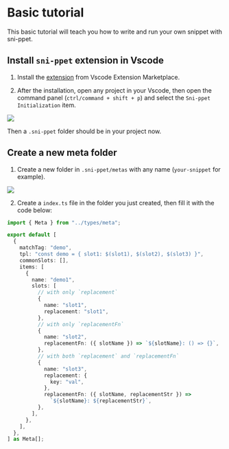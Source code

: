 <h1> Basic tutorial</h1>

This basic tutorial will teach you how to write and run your own snippet with sni-ppet.

## Install `sni-ppet` extension in Vscode

1. Install the [extension](https://marketplace.visualstudio.com/items?itemName=esbenp.prettier-vscode) from Vscode Extension Marketplace.

2. After the installation, open any project in your Vscode, then open the command panel (`ctrl/command + shift + p`) and select the `Sni-ppet Initialization` item.

![](https://user-images.githubusercontent.com/7123136/138422094-edaea93e-cfdc-407b-bc3f-86f6003efa24.png)

Then a `.sni-ppet` folder should be in your project now.

## Create a new meta folder

1. Create a new folder in `.sni-ppet/metas` with any name (`your-snippet` for example).

![](https://user-images.githubusercontent.com/7123136/138422484-06810e70-ffec-4702-8546-19442c3a8333.png)

2. Create a `index.ts` file in the folder you just created, then fill it with the code below:

```typescript
import { Meta } from "../types/meta";

export default [
  {
    matchTag: "demo",
    tpl: "const demo = { slot1: $(slot1), $(slot2), $(slot3) }",
    commonSlots: [],
    items: [
      {
        name: "demo1",
        slots: [
          // with only `replacement`
          {
            name: "slot1",
            replacement: "slot1",
          },
          // with only `replacementFn`
          {
            name: "slot2",
            replacementFn: ({ slotName }) => `${slotName}: () => {}`,
          },
          // with both `replacement` and `replacementFn`
          {
            name: "slot3",
            replacement: {
              key: "val",
            },
            replacementFn: ({ slotName, replacementStr }) =>
              `${slotName}: ${replacementStr}`,
          },
        ],
      },
    ],
  },
] as Meta[];
```
